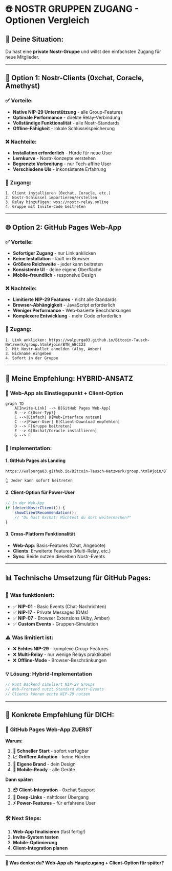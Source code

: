 # 🌐 NOSTR GRUPPEN ZUGANG - Optionen Vergleich

## 🎯 **Deine Situation:**
Du hast eine **private Nostr-Gruppe** und willst den einfachsten Zugang für neue Mitglieder.

---

## 📱 **Option 1: Nostr-Clients (0xchat, Coracle, Amethyst)**

### ✅ **Vorteile:**
- **Native NIP-29 Unterstützung** - alle Group-Features
- **Optimale Performance** - direkte Relay-Verbindung
- **Vollständige Funktionalität** - alle Nostr-Standards
- **Offline-Fähigkeit** - lokale Schlüsselspeicherung

### ❌ **Nachteile:**
- **Installation erforderlich** - Hürde für neue User
- **Lernkurve** - Nostr-Konzepte verstehen
- **Begrenzte Verbreitung** - nur Tech-affine User
- **Verschiedene UIs** - inkonsistente Erfahrung

### 🔗 **Zugang:**
```
1. Client installieren (0xchat, Coracle, etc.)
2. Nostr-Schlüssel importieren/erstellen
3. Relay hinzufügen: wss://nostr-relay.online
4. Gruppe mit Invite-Code beitreten
```

---

## 🌐 **Option 2: GitHub Pages Web-App**

### ✅ **Vorteile:**
- **Sofortiger Zugang** - nur Link anklicken
- **Keine Installation** - läuft im Browser
- **Größere Reichweite** - jeder kann beitreten
- **Konsistente UI** - deine eigene Oberfläche
- **Mobile-freundlich** - responsive Design

### ❌ **Nachteile:**
- **Limitierte NIP-29 Features** - nicht alle Standards
- **Browser-Abhängigkeit** - JavaScript erforderlich
- **Weniger Performance** - Web-basierte Beschränkungen
- **Komplexere Entwicklung** - mehr Code erforderlich

### 🔗 **Zugang:**
```
1. Link anklicken: https://walpurga03.github.io/Bitcoin-Tausch-Netzwerk/group.html#join/BTN_ABC123
2. Mit Nostr-Wallet anmelden (Alby, Amber)
3. Nickname eingeben
4. Sofort in der Gruppe
```

---

## 🎯 **Meine Empfehlung: HYBRID-ANSATZ**

### 🌉 **Web-App als Einstiegspunkt + Client-Option**

```mermaid
graph TD
    A[Invite-Link] --> B[GitHub Pages Web-App]
    B --> C{User-Typ?}
    C -->|Einfach| D[Web-Interface nutzen]
    C -->|Power-User| E[Client-Download empfehlen]
    D --> F[Gruppe beitreten]
    E --> G[0xchat/Coracle installieren]
    G --> F
```

### 🚀 **Implementation:**

#### 1. **GitHub Pages als Landing**
```html
https://walpurga03.github.io/Bitcoin-Tausch-Netzwerk/group.html#join/BTN_ABC123

👆 Jeder kann sofort beitreten
```

#### 2. **Client-Option für Power-User**
```javascript
// In der Web-App
if (detectNostrClient()) {
    showClientRecommendation();
    // "Du hast 0xchat! Möchtest du dort weitermachen?"
}
```

#### 3. **Cross-Platform Funktionalität**
- **Web-App**: Basis-Features (Chat, Angebote)
- **Clients**: Erweiterte Features (Multi-Relay, etc.)
- **Sync**: Beide nutzen dieselben Nostr-Events

---

## 📊 **Technische Umsetzung für GitHub Pages:**

### 🔧 **Was funktioniert:**
- ✅ **NIP-01** - Basic Events (Chat-Nachrichten)
- ✅ **NIP-17** - Private Messages (DMs)
- ✅ **NIP-07** - Browser Extensions (Alby, Amber)
- ✅ **Custom Events** - Gruppen-Simulation

### ⚠️ **Was limitiert ist:**
- ❌ **Echtes NIP-29** - komplexe Group-Features
- ❌ **Multi-Relay** - nur wenige Relays praktikabel
- ❌ **Offline-Mode** - Browser-Beschränkungen

### 💡 **Lösung: Hybrid-Implementation**
```rust
// Rust Backend simuliert NIP-29 Groups
// Web-Frontend nutzt Standard Nostr-Events
// Clients können echte NIP-29 nutzen
```

---

## 🎯 **Konkrete Empfehlung für DICH:**

### 🌟 **GitHub Pages Web-App ZUERST**

**Warum:**
1. **🚀 Schneller Start** - sofort verfügbar
2. **📈 Größere Adoption** - keine Hürden
3. **🎨 Eigene Brand** - dein Design
4. **📱 Mobile-Ready** - alle Geräte

**Dann später:**
1. **📦 Client-Integration** - 0xchat Support
2. **🔗 Deep-Links** - nahtloser Übergang
3. **⚡ Power-Features** - für erfahrene User

### 🛠️ **Next Steps:**

1. **Web-App finalisieren** (fast fertig!)
2. **Invite-System testen** 
3. **Mobile-Optimierung**
4. **Client-Integration planen**

---

**💬 Was denkst du? Web-App als Hauptzugang + Client-Option für später?**
